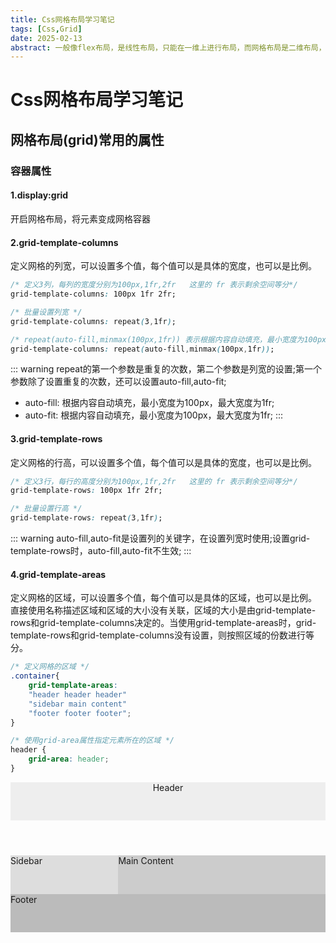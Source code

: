 ```yaml
---
title: Css网格布局学习笔记
tags: [Css,Grid]
date: 2025-02-13
abstract: 一般像flex布局，是线性布局，只能在一维上进行布局，而网格布局是二维布局，可以在两个维度上进行布局。
---
```

# Css网格布局学习笔记

## 网格布局(grid)常用的属性
### 容器属性
#### 1.display:grid
开启网格布局，将元素变成网格容器
#### 2.grid-template-columns
定义网格的列宽，可以设置多个值，每个值可以是具体的宽度，也可以是比例。
``` css
/* 定义3列，每列的宽度分别为100px,1fr,2fr   这里的 fr 表示剩余空间等分*/
grid-template-columns: 100px 1fr 2fr;

/* 批量设置列宽 */
grid-template-columns: repeat(3,1fr);

/* repeat(auto-fill,minmax(100px,1fr)) 表示根据内容自动填充，最小宽度为100px，最大宽度为1fr; */
grid-template-columns: repeat(auto-fill,minmax(100px,1fr));
```

::: warning
repeat的第一个参数是重复的次数，第二个参数是列宽的设置;第一个参数除了设置重复的次数，还可以设置auto-fill,auto-fit;
- auto-fill: 根据内容自动填充，最小宽度为100px，最大宽度为1fr;
- auto-fit: 根据内容自动填充，最小宽度为100px，最大宽度为1fr; 
:::  

<GridLayout />

#### 3.grid-template-rows
定义网格的行高，可以设置多个值，每个值可以是具体的宽度，也可以是比例。
``` css
/* 定义3行，每行的高度分别为100px,1fr,2fr   这里的 fr 表示剩余空间等分*/
grid-template-rows: 100px 1fr 2fr;

/* 批量设置行高 */
grid-template-rows: repeat(3,1fr);
```
::: warning
auto-fill,auto-fit是设置列的关键字，在设置列宽时使用;设置grid-template-rows时，auto-fill,auto-fit不生效;
:::  

<GridLayout />

#### 4.grid-template-areas
定义网格的区域，可以设置多个值，每个值可以是具体的区域，也可以是比例。
直接使用名称描述区域和区域的大小没有关联，区域的大小是由grid-template-rows和grid-template-columns决定的。当使用grid-template-areas时，grid-template-rows和grid-template-columns没有设置，则按照区域的份数进行等分。

``` css
/* 定义网格的区域 */
.container{
    grid-template-areas: 
    "header header header" 
    "sidebar main content" 
    "footer footer footer";
}

/* 使用grid-area属性指定元素所在的区域 */
header {
    grid-area: header;
}
```  


<div class="grid-container">
  <header>Header</header>
  <aside>Sidebar</aside>
  <main>Main Content</main>
  <footer>Footer</footer>
</div>

<style lang="scss">
.grid-container {
    display: grid;
    grid-template-areas:
        "header header header" /* 头部占据三列 */
        "sidebar main main"    /* 侧边栏占据一列，主要内容占据两列 */
        "footer footer footer";/* 页脚占据三列 */
    height: 240px; 

    header {
    grid-area: header; /* 将 <header> 元素放置到名为 "header" 的区域 */
    background-color: #eee;
    }
    aside {
    grid-area: sidebar; /* 将 <aside> 元素放置到名为 "sidebar" 的区域 */
    background-color: #ddd;
    }
    main {
    grid-area: main; /* 将 <main> 元素放置到名为 "main" 的区域 */
    background-color: #ccc;
    }
    footer {
    grid-area: footer; /* 将 <footer> 元素放置到名为 "footer" 的区域 */
    background-color: #bbb;
    }
}
</style>

<GridLayout />

